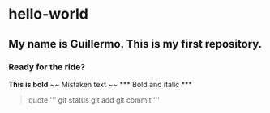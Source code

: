 # hello-world
## My name is Guillermo. This is my first repository.
### Ready for the ride?
**This is bold**
~~ Mistaken text ~~
*** Bold and italic ***
> quote
'''
git status
git add
git commit 
'''
